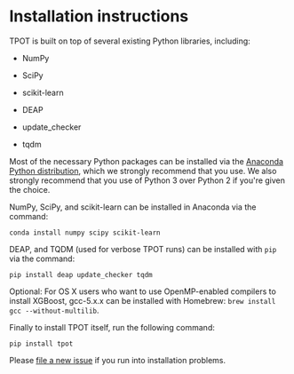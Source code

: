 # Installation instructions

TPOT is built on top of several existing Python libraries, including:

* NumPy

* SciPy

* scikit-learn

* DEAP

* update_checker

* tqdm

Most of the necessary Python packages can be installed via the [Anaconda Python distribution](https://www.continuum.io/downloads), which we strongly recommend that you use. We also strongly recommend that you use of Python 3 over Python 2 if you're given the choice.

NumPy, SciPy, and scikit-learn can be installed in Anaconda via the command:

```Shell
conda install numpy scipy scikit-learn
```

DEAP, and TQDM (used for verbose TPOT runs) can be installed with `pip`
via the command:

```Shell
pip install deap update_checker tqdm
```

Optional: For OS X users who want to use OpenMP-enabled compilers to install XGBoost, gcc-5.x.x can be installed with Homebrew: `brew install gcc --without-multilib`.

Finally to install TPOT itself, run the following command:

```Shell
pip install tpot
```

Please [file a new issue](https://github.com/rhiever/tpot/issues/new) if you run into installation problems.
